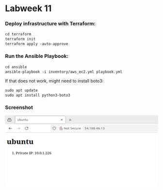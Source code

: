 # Labweek 11

### Deploy infrastructure with Terraform:
```
cd terraform
terraform init
terraform apply -auto-approve
```

### Run the Ansible Playbook:
```
cd ansible
ansible-playbook -i inventory/aws_ec2.yml playbook.yml
```

If that does not work, might need to install boto3:
```
sudo apt update
sudo apt install python3-boto3
```

### Screenshot
![victory screenshot of the HTML document](Labweek11SS.png)

